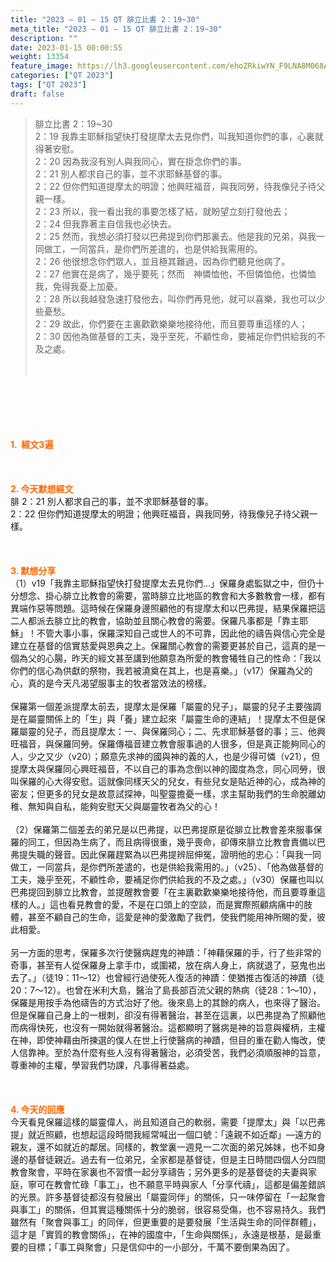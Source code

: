```yaml
---
title: "2023 – 01 – 15 QT 腓立比書 2：19~30"
meta_title: "2023 – 01 – 15 QT 腓立比書 2：19~30"
description: ""
date: 2023-01-15 00:00:55
weight: 13354
feature_image: https://lh3.googleusercontent.com/ehoZRkiwYN_F9LNA8M068AYxt73EavCZno-PD1cJRuf5BbSkQVUWr3gNEbt5kSs28Pb_Elg17kSrtf9ybWvojWoMV6I4tPM3vGRGDq6GkKkPdL2Gut4QAIw4-uykKUAtNiKgQKntvsU=w800
categories: ["QT 2023"]
tags: ["QT 2023"]
draft: false
---
```


<blockquote>腓立比書 2：19~30<br />
2：19 我靠主耶穌指望快打發提摩太去見你們，叫我知道你們的事，心裏就得著安慰。<br />
2：20 因為我沒有別人與我同心，實在掛念你們的事。<br />
2：21 別人都求自己的事，並不求耶穌基督的事。<br />
2：22 但你們知道提摩太的明證；他興旺福音，與我同勞，待我像兒子待父親一樣。<br />
2：23 所以，我一看出我的事要怎樣了結，就盼望立刻打發他去；<br />
2：24 但我靠著主自信我也必快去。<br />
2：25 然而，我想必須打發以巴弗提到你們那裏去。他是我的兄弟，與我一同做工，一同當兵，是你們所差遣的，也是供給我需用的。<br />
2：26 他很想念你們眾人，並且極其難過，因為你們聽見他病了。<br />
2：27 他實在是病了，幾乎要死；然而　神憐恤他，不但憐恤他，也憐恤我，免得我憂上加憂。<br />
2：28 所以我越發急速打發他去，叫你們再見他，就可以喜樂，我也可以少些憂愁。<br />
2：29 故此，你們要在主裏歡歡樂樂地接待他，而且要尊重這樣的人；<br />
2：30 因他為做基督的工夫，幾乎至死，不顧性命，要補足你們供給我的不及之處。<br />
<br />
&nbsp;</blockquote><br />
&nbsp;<br />
<br />
&nbsp;<br />
<br />
<span style="color: #ff6600;"><strong>1.  經文3遍</strong></span><br />
<br />
&nbsp;<br />
<br />
<span style="color: #ff6600;"><strong>2. 今天默想經文<br />
</strong></span>腓 2：21 別人都求自己的事，並不求耶穌基督的事。<br />
2：22 但你們知道提摩太的明證；他興旺福音，與我同勞，待我像兒子待父親一樣。<br />
<br />
&nbsp;<br />
<br />
<strong><span style="color: #ff6600;">3. 默想分享<br />
</span></strong>（1）v19「我靠主耶穌指望快打發提摩太去見你們…」保羅身處監獄之中，但仍十分想念、掛心腓立比教會的需要，當時腓立比地區的教會和大多數教會一樣，都有異端作惡等問題。這時候在保羅身邊照顧他的有提摩太和以巴弗提，結果保羅把這二人都派去腓立比的教會，協助並且關心教會的需要。保羅凡事都是「靠主耶穌」！不管大事小事，保羅深知自己或世人的不可靠，因此他的禱告與信心完全是建立在基督的信實慈愛與恩典之上。保羅關心教會的需要更甚於自己，這真的是一個為父的心腸，昨天的經文甚至講到他願意為所愛的教會犧牲自己的性命：「我以你們的信心為供獻的祭物，我若被澆奠在其上，也是喜樂。」（v17）保羅為父的心，真的是今天凡渴望服事主的牧者當效法的榜樣。<br />
<br />
保羅第一個差派提摩太前去，提摩太是保羅「屬靈的兒子」，屬靈的兒子主要強調是在屬靈關係上的「生」與「養」建立起來「屬靈生命的連結」！提摩太不但是保羅屬靈的兒子，而且提摩太：一、與保羅同心；二、先求耶穌基督的事；三、他興旺福音，與保羅同勞。保羅傳福音建立教會服事過的人很多，但是真正能夠同心的人，少之又少（v20）；願意先求神的國與神的義的人，也是少得可憐（v21），但提摩太與保羅同心興旺福音，不以自己的事為念倒以神的國度為念，同心同勞，很叫保羅的心大得安慰。這就像同樣天父的兒女，有些兒女是貼近神的心，成為神的密友；但更多的兒女是故意試探神，叫聖靈擔憂一樣，求主幫助我們的生命脫離幼稚、無知與自私，能夠安慰天父與屬靈牧者為父的心！<br />
<br />
（2）保羅第二個差去的弟兄是以巴弗提，以巴弗提原是從腓立比教會差來服事保羅的同工，但因為生病了，而且病得很重，幾乎喪命，卻傳來腓立比教會責備以巴弗提失職的聲音。因此保羅趕緊為以巴弗提辨屈伸冤，證明他的忠心：「與我一同做工，一同當兵，是你們所差遣的，也是供給我需用的。」（v25）、「他為做基督的工夫，幾乎至死，不顧性命，要補足你們供給我的不及之處。」（v30）保羅也叫以巴弗提回到腓立比教會，並提醒教會要「在主裏歡歡樂樂地接待他，而且要尊重這樣的人。」這也看見教會的愛，不是在口頭上的空談，而是實際照顧病痛中的肢體，甚至不顧自己的生命，這愛是神的愛激勵了我們，使我們能用神所賜的愛，彼此相愛。<br />
<br />
另一方面的思考，保羅多次行使醫病趕鬼的神蹟：「神藉保羅的手，行了些非常的奇事，甚至有人從保羅身上拿手巾，或圍裙，放在病人身上，病就退了，惡鬼也出去了。」（徒19：11～12）也曾經行過使死人復活的神蹟：使猶推古復活的神蹟（徒20：7～12）。也曾在米利大島，醫治了島長部百流父親的熱病（徒28：1～10），保羅是用按手為他禱告的方式治好了他。後來島上的其餘的病人，也來得了醫治。但是保羅自己身上的一根刺，卻沒有得著醫治，甚至在這裏，以巴弗提為了照顧他而病得快死，也沒有一開始就得著醫治。這都顯明了醫病是神的旨意與權柄，主權在神，即使神藉由所揀選的僕人在世上行使醫病的神蹟，但目的重在勸人悔改，使人信靠神。至於為什麼有些人沒有得著醫治，必須受苦，我們必須順服神的旨意，尊重神的主權，學習我們功課，凡事得著益處。<br />
<br />
&nbsp;<br />
<br />
<strong style="font-size: inherit;"><span style="color: #ff6600;">4. 今天的回應<br />
</span></strong>今天看見保羅這樣的屬靈偉人，尚且知道自己的軟弱，需要「提摩太」與「以巴弗提」就近照顧，也想起這段時間我經常喊出一個口號：「遠親不如近鄰」—遠方的親友，還不如就近的鄰居。同樣的，教堂裏一週見一二次面的弟兄姊妹，也不如身邊的基督徒親近。過去有一位弟兄，全家都是基督徒，但是主日時間四個人分四間教會聚會，平時在家裏也不習慣一起分享禱告；另外更多的是基督徒的夫妻與家庭，寧可在教會忙碌「事工」，也不願意平時與家人「分享代禱」，這都是偏差錯誤的光景。許多基督徒都沒有發展出「屬靈同伴」的關係，只一味停留在「一起聚會與事工」的關係，但其實這種關係十分的脆弱，很容易受傷，也不容易持久。我們雖然有「聚會與事工」的同伴，但更重要的是要發展「生活與生命的同伴群體」，這才是「實質的教會關係」，在神的國度中，「生命與關係」，永遠是根基，是最重要的目標；「事工與聚會」只是信仰中的一小部分，千萬不要倒果為因了。<br />
<br />
&nbsp;<br />
<br />
&nbsp;<br />
<br />
&nbsp;<br />
<br />
&nbsp;<br />
<br />
&nbsp;<br />
<div id="gtx-trans" style="position: absolute; left: -6px; top: 1530.11px;"><br />
<div class="gtx-trans-icon"></div><br />
</div>
        